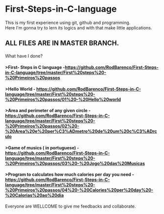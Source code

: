 # First-Steps-in-C-language
This is my first experience using git, github and programming.<br>
Here I'm gonna try to lern its logics and with that make little applications.
## <p><b>ALL FILES ARE IN MASTER BRANCH.</b></p>
What have I done?<br>
#### >First- Steps in C language -https://github.com/RodBarenco/First-Steps-in-C-language/tree/master/First%20steps%20-%20Primeiros%20passos<br>
#### >Hello World - https://github.com/RodBarenco/First-Steps-in-C-language/tree/master/First%20steps%20-%20Primeiros%20passos/01%20-%20Hello%20world<br>
#### >Area and perimeter of any given circle - https://github.com/RodBarenco/First-Steps-in-C-language/tree/master/First%20steps%20-%20Primeiros%20passos/02%20-%20Area%20e%20per%C3%ADmetro%20de%20um%20c%C3%ADrculo<br>
#### >Game of musics ( in portuguese) - https://github.com/RodBarenco/First-Steps-in-C-language/tree/master/First%20steps%20-%20Primeiros%20passos/03%20-%20Jogo%20das%20Musicas<br>
#### >Program to calculates how much calories per day you need - https://github.com/RodBarenco/First-Steps-in-C-language/tree/master/First%20steps%20-%20Primeiros%20passos/04%20-%20Calories%20per%20day%20-%20Calorias%20ao%20dia <br>
<p>Everyone are WELLCOME to give me feedbacks and collaborate.</P>
